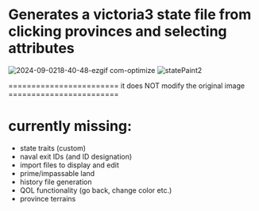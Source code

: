 # Generates a victoria3 state file from clicking provinces and selecting attributes

![2024-09-0218-40-48-ezgif com-optimize](https://github.com/user-attachments/assets/aa0be691-ce1f-4946-9157-2148f69e72c7)
![statePaint2](https://github.com/user-attachments/assets/3d70daa9-faf8-4c4e-aaa1-fd034b0a01df)

======================== it does NOT modify the original image ========================

# currently missing:
- state traits (custom)
- naval exit IDs (and ID designation)
- import files to display and edit
- prime/impassable land
- history file generation
- QOL functionality (go back, change color etc.)
- province terrains
  
